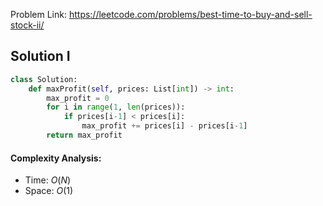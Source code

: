 Problem Link: https://leetcode.com/problems/best-time-to-buy-and-sell-stock-ii/



## Solution I

```python
class Solution:
    def maxProfit(self, prices: List[int]) -> int:
        max_profit = 0
        for i in range(1, len(prices)):
            if prices[i-1] < prices[i]:
                max_profit += prices[i] - prices[i-1]
        return max_profit
```

#### Complexity Analysis:
- Time: $O(N)$
- Space: $O(1)$